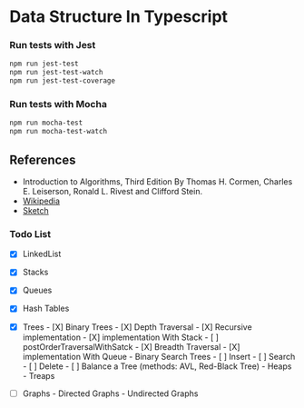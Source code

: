 # Data Structure In Typescript

### Run tests with Jest
```bash
npm run jest-test
npm run jest-test-watch
npm run jest-test-coverage
```

### Run tests with Mocha
```bash
npm run mocha-test
npm run mocha-test-watch
```

## References
- Introduction to Algorithms, Third Edition By Thomas H. Cormen, Charles E. Leiserson, Ronald L. Rivest and Clifford Stein.
- [Wikipedia](https://en.wikipedia.org/wiki/List_of_data_structures)
- [Sketch](https://okso.app/showcase/data-structures)
### Todo List
 - [X] LinkedList
 - [X] Stacks
 - [X] Queues
 - [X] Hash Tables
 - [X] Trees
        - [X] Binary Trees
            - [X] Depth Traversal
                  - [X] Recursive implementation
                  - [X] implementation With Stack
                        - [ ] postOrderTraversalWithSatck
            - [X] Breadth Traversal
                  - [X] implementation With Queue
        - Binary Search Trees
            - [ ] Insert
            - [ ] Search
            - [ ] Delete
            - [ ] Balance a Tree (methods: AVL, Red-Black Tree)
        - Heaps
        - Treaps
  - [ ] Graphs
        - Directed Graphs
        - Undirected Graphs


